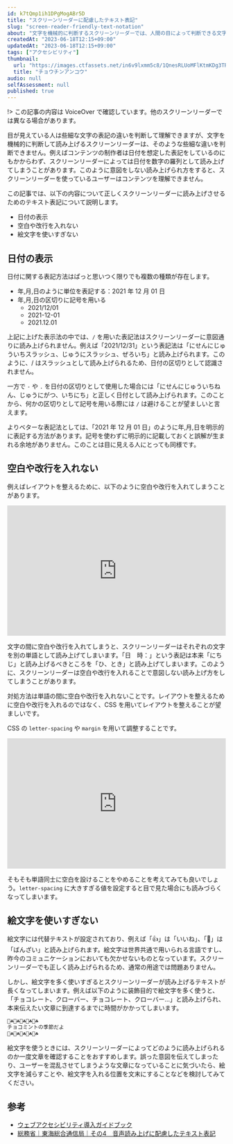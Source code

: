 ```yaml
---
id: k7tQmp1ih1DPgMogABr5D
title: "スクリーンリーダーに配慮したテキスト表記"
slug: "screen-reader-friendly-text-notation"
about: "文字を機械的に判断するスクリーンリーダーでは、人間の目によって判断できる文字について異なる解釈をするおそれがあります。そのような場合、利用者に正しい文章の意図を伝えられません。スクリーンリーダーに配慮したテキストの表記法を紹介します。"
createdAt: "2023-06-18T12:15+09:00"
updatedAt: "2023-06-18T12:15+09:00"
tags: ["アクセシビリティ"]
thumbnail:
  url: "https://images.ctfassets.net/in6v9lxmm5c8/1QnesRLUoMFlKtmKDg3TR4/c2ca3a4894497470ba5c308e2f1571b5/atlantic-footballfish_17516.png"
  title: "チョウチンアンコウ"
audio: null
selfAssessment: null
published: true
---
```

!> この記事の内容は VoiceOver で確認しています。他のスクリーンリーダーでは異なる場合があります。

目が見えている人は些細な文字の表記の違いを判断して理解できますが、文字を機械的に判断して読み上げるスクリーンリーダーは、そのような些細な違いを判断できません。例えばコンテンツの制作者は日付を想定した表記をしているのにもかからわず、スクリーンリーダーによっては日付を数字の羅列として読み上げてしまうことがあります。このように意図をしない読み上げられ方をすると、スクリーンリーダーを使っているユーザーはコンテンツを理解できません。

この記事では、以下の内容について正しくスクリーンリーダーに読み上げさせるためのテキスト表記について説明します。

- 日付の表示
- 空白や改行を入れない
- 絵文字を使いすぎない

## 日付の表示

日付に関する表記方法はぱっと思いつく限りでも複数の種類が存在します。

- 年,月,日のように単位を表記する：2021 年 12 月 01 日
- 年,月,日の区切りに記号を用いる
  - 2021/12/01
  - 2021-12-01
  - 2021.12.01

上記に上げた表示法の中では、`/` を用いた表記法はスクリーンリーダーに意図通りに読み上げられません。例えば「2021/12/31」という表記法は「にせんにじゅういちスラッシュ、じゅうにスラッシュ、ぜろいち」と読み上げられます。このように、/ はスラッシュとして読み上げられるため、日付の区切りとして認識されません。

一方で `-` や `.` を日付の区切りとして使用した場合には「にせんにじゅういちねん、じゅうにがつ、いちにち」と正しく日付として読み上げられます。このことから、何かの区切りとして記号を用いる際には `/` は避けることが望ましいと言えます。

よりベターな表記法としては、「2021 年 12 月 01 日」のように年,月,日を明示的に表記する方法があります。記号を使わずに明示的に記載しておくと誤解が生まれる余地がありません。このことは目に見える人にとっても同様です。

## 空白や改行を入れない

例えばレイアウトを整えるために、以下のように空白や改行を入れてしまうことがあります。

<iframe height="300" style="width: 100%;" scrolling="no" title="Untitled" src="https://codepen.io/azukiazusa1/embed/JjRoLXp?default-tab=html%2Cresult" frameborder="no" loading="lazy" allowtransparency="true" allowfullscreen="true">
  See the Pen <a href="https://codepen.io/azukiazusa1/pen/JjRoLXp">
  Untitled</a> by azukiazusa1 (<a href="https://codepen.io/azukiazusa1">@azukiazusa1</a>)
  on <a href="https://codepen.io">CodePen</a>.
</iframe>

文字の間に空白や改行を入れてしまうと、スクリーンリーダーはそれぞれの文字を別の単語として読み上げてしまいます。「日　時：」という表記は本来「にちじ」と読み上げるべきところを「ひ、とき」と読み上げてしまいます。このように、スクリーンリーダーは空白や改行を入れることで意図しない読み上げ方をしてしまうことがあります。

対処方法は単語の間に空白や改行を入れないことです。レイアウトを整えるために空白や改行を入れるのではなく、CSS を用いてレイアウトを整えることが望ましいです。

CSS の `letter-spacing` や `margin` を用いて調整することです。

<iframe height="300" style="width: 100%;" scrolling="no" title="Untitled" src="https://codepen.io/azukiazusa1/embed/oNQxMLo?default-tab=html%2Cresult" frameborder="no" loading="lazy" allowtransparency="true" allowfullscreen="true">
  See the Pen <a href="https://codepen.io/azukiazusa1/pen/oNQxMLo">
  Untitled</a> by azukiazusa1 (<a href="https://codepen.io/azukiazusa1">@azukiazusa1</a>)
  on <a href="https://codepen.io">CodePen</a>.
</iframe>

そもそも単語同士に空白を設けることをやめることを考えてみても良いでしょう。`letter-spacing` に大きすぎる値を設定すると目で見た場合にも読みづらくなってしまいます。

## 絵文字を使いすぎない

絵文字には代替テキストが設定されており、例えば「👍」は「いいね」、「🙌」は「ばんざい」と読み上げられます。絵文字は世界共通で用いられる言語ですし、昨今のコミュニケーションにおいても欠かせないものとなっています。スクリーンリーダーでも正しく読み上げられるため、通常の用途では問題ありません。

しかし、絵文字を多く使いすぎるとスクリーンリーダーが読み上げるテキストが長くなってしまいます。例えば以下のように装飾目的で絵文字を多く使うと、「チョコレート、クローバー、チョコレート、クローバー...」と読み上げられ、本来伝えたい文章に到達するまでに時間がかかってしまいます。

```html
🍫☘🍫☘🍫☘🍫☘🍫☘
チョコミントの季節だよ
🍫☘🍫☘🍫☘🍫☘🍫☘
```

絵文字を使うときには、スクリーンリーダーによってどのように読み上げられるのか一度文章を確認することをおすすめします。誤った意図を伝えてしまったり、ユーザーを混乱させてしまうような文章になっていることに気づいたら、絵文字を減らすことや、絵文字を入れる位置を文末にすることなどを検討してみてください。

## 参考

- [ウェブアクセシビリティ導入ガイドブック](https://www.digital.go.jp/assets/contents/node/basic_page/field_ref_resources/08ed88e1-d622-43cb-900b-84957ab87826/17f279b9/20221205_introduction_to_weba11y.pdf)
- [総務省｜東海総合通信局｜その4　音声読み上げに配慮したテキスト表記](https://www.soumu.go.jp/soutsu/tokai/siensaku/accessibility/L4_text2.html)
